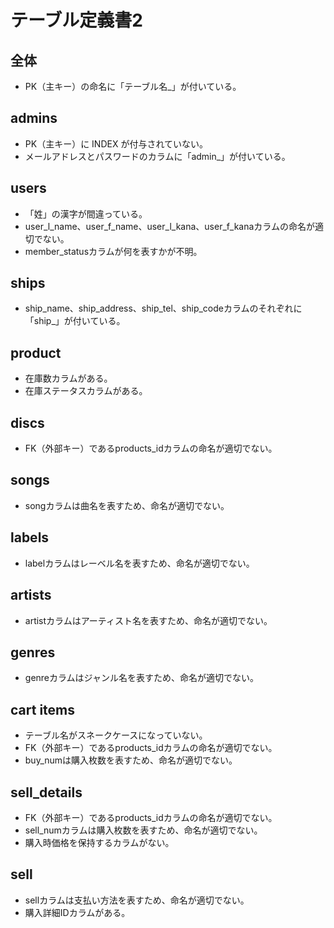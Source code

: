 # テーブル定義書2
## 全体
- PK（主キー）の命名に「テーブル名_」が付いている。

## admins
- PK（主キー）に INDEX が付与されていない。
- メールアドレスとパスワードのカラムに「admin_」が付いている。

## users
- 「姓」の漢字が間違っている。
- user_l_name、user_f_name、user_l_kana、user_f_kanaカラムの命名が適切でない。
- member_statusカラムが何を表すかが不明。

## ships
- ship_name、ship_address、ship_tel、ship_codeカラムのそれぞれに「ship_」が付いている。

## product
- 在庫数カラムがある。
- 在庫ステータスカラムがある。

## discs
- FK（外部キー）であるproducts_idカラムの命名が適切でない。

## songs
- songカラムは曲名を表すため、命名が適切でない。

## labels
- labelカラムはレーベル名を表すため、命名が適切でない。

## artists
- artistカラムはアーティスト名を表すため、命名が適切でない。

## genres
- genreカラムはジャンル名を表すため、命名が適切でない。

## cart items
- テーブル名がスネークケースになっていない。
- FK（外部キー）であるproducts_idカラムの命名が適切でない。
- buy_numは購入枚数を表すため、命名が適切でない。

## sell_details
- FK（外部キー）であるproducts_idカラムの命名が適切でない。
- sell_numカラムは購入枚数を表すため、命名が適切でない。
- 購入時価格を保持するカラムがない。

## sell
- sellカラムは支払い方法を表すため、命名が適切でない。
- 購入詳細IDカラムがある。
